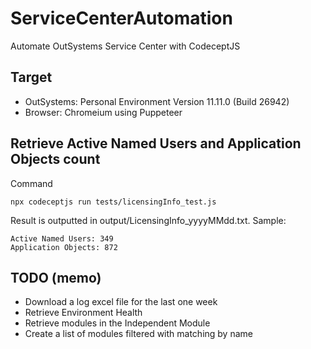 # ServiceCenterAutomation
Automate OutSystems Service Center with CodeceptJS

## Target
- OutSystems: Personal Environment Version 11.11.0 (Build 26942)
- Browser: Chromeium using Puppeteer

## Retrieve Active Named Users and Application Objects count
Command
```
npx codeceptjs run tests/licensingInfo_test.js
```

Result is outputted in output/LicensingInfo_yyyyMMdd.txt.
Sample:
```
Active Named Users: 349
Application Objects: 872
```

## TODO (memo)
- Download a log excel file for the last one week
- Retrieve Environment Health
- Retrieve modules in the Independent Module
- Create a list of modules filtered with matching by name
